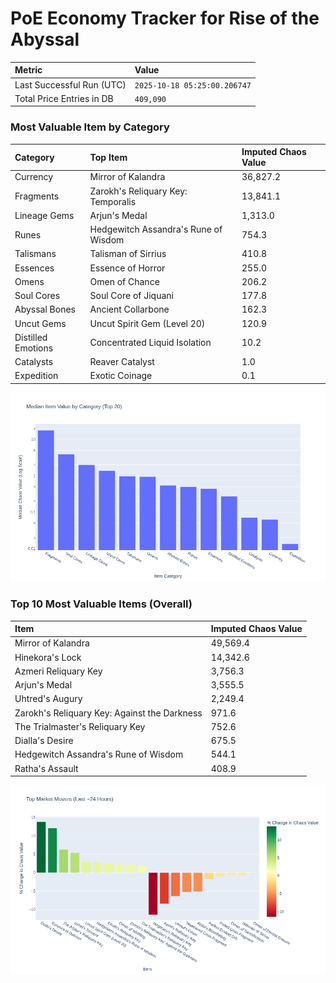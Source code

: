 # PoE Economy Tracker for Rise of the Abyssal

<!-- START_MAINTENANCE -->
| Metric | Value |
|:---|:---|
| Last Successful Run (UTC) | `2025-10-18 05:25:00.206747` |
| Total Price Entries in DB | `409,090` |

<!-- END_MAINTENANCE -->

<!-- START_DATAFRAME_DEBUG -->
<!-- END_DATAFRAME_DEBUG -->

<!-- START_CATEGORY_ANALYSIS -->
### Most Valuable Item by Category
| Category | Top Item | Imputed Chaos Value |
| :--- | :--- | :--- |
| Currency | Mirror of Kalandra | 36,827.2 |
| Fragments | Zarokh's Reliquary Key: Temporalis | 13,841.1 |
| Lineage Gems | Arjun's Medal | 1,313.0 |
| Runes | Hedgewitch Assandra's Rune of Wisdom | 754.3 |
| Talismans | Talisman of Sirrius | 410.8 |
| Essences | Essence of Horror | 255.0 |
| Omens | Omen of Chance | 206.2 |
| Soul Cores | Soul Core of Jiquani | 177.8 |
| Abyssal Bones | Ancient Collarbone | 162.3 |
| Uncut Gems | Uncut Spirit Gem (Level 20) | 120.9 |
| Distilled Emotions | Concentrated Liquid Isolation | 10.2 |
| Catalysts | Reaver Catalyst | 1.0 |
| Expedition | Exotic Coinage | 0.1 |


![Category Analysis Chart](charts/category_analysis.png)
<!-- END_ANALYSIS -->

<!-- START_ANALYSIS -->
### Top 10 Most Valuable Items (Overall)
| Item | Imputed Chaos Value |
| :--- | :--- |
| Mirror of Kalandra | 49,569.4 |
| Hinekora's Lock | 14,342.6 |
| Azmeri Reliquary Key | 3,756.3 |
| Arjun's Medal | 3,555.5 |
| Uhtred's Augury | 2,249.4 |
| Zarokh's Reliquary Key: Against the Darkness | 971.6 |
| The Trialmaster's Reliquary Key | 752.6 |
| Dialla's Desire | 675.5 |
| Hedgewitch Assandra's Rune of Wisdom | 544.1 |
| Ratha's Assault | 408.9 |


![Market Movers Chart](charts/market_movers.png)
<!-- END_ANALYSIS -->
